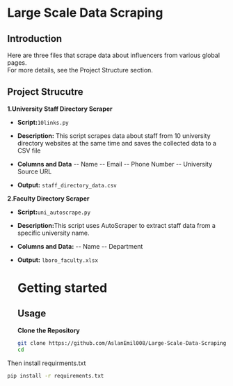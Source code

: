 # Large Scale Data Scraping

## Introduction
Here are three files that scrape data about influencers from various global pages.<br>
For more details, see the Project Structure section.

## Project Strucutre
<b>1.University Staff Directory Scraper</b>

- <b>Script:</b>`10links.py`
- <b>Description:</b> This script scrapes data about staff from 10 university directory websites at the same time and saves the collected data to a CSV file
- <b>Columns and Data</b>
-- Name
-- Email 
-- Phone Number 
-- University Source URL

- <b>Output:</b> `staff_directory_data.csv`

<b>2.Faculty Directory Scraper</b>
- <b>Script:</b>`uni_autoscrape.py`
- <b>Description:</b>This script uses AutoScraper to extract staff data from a specific university name. 
- <b>Columns and Data:</b>
-- Name
-- Department

- <b>Output:</b> `lboro_faculty.xlsx`


  # Getting started
  ## Usage
  <b>Clone the Repository</b>
  ```bash
  git clone https://github.com/AslanEmil008/Large-Scale-Data-Scraping.git
  cd
  ```
Then install requirments.txt
```bash
pip install -r requirements.txt
```
  
  


